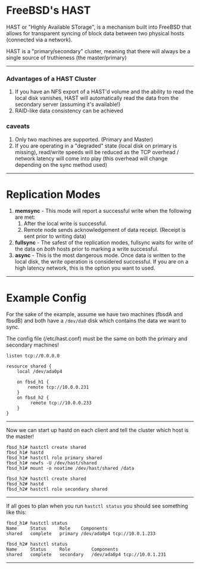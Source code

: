 # FreeBSD's HAST
HAST or "Highly Available STorage", is a mechanism built into FreeBSD that allows
for transparent syncing of block data between two physical hosts (connected via a network).

HAST is a "primary/secondary" cluster, meaning that there will always be a single source
of truthieness (the master/primary)

---

### Advantages of a HAST Cluster ###
1. If you have an NFS export of a HAST'd volume and the ability to read the local disk vanishes,
HAST will automatically read the data from the secondary server (assuming it's available!)
2. RAID-like data consistency can be achieved

### caveats ###
1. Only two machines are supported. (Primary and Master)
2. If you are operating in a "degraded" state (local disk on primary is missing), read/write speeds
will be reduced as the TCP overhead / network latency will come into play (this overhead will change depending on the sync method used)

---

# Replication Modes

1. **memsync** - This mode will report a successful write when the following are met:
   1. After the local write is successful.
   2. Remote node sends acknowledgement of data receipt. (Receipt is sent prior to writing data)
2. **fullsync** - The safest of the replication modes, fullsync waits for write of the data on *both* hosts prior to marking a write successful.
3. **async** - This is the most dangerous mode. Once data is written to the local disk, the write operation is considered successful. If you are on a high latency network, this is the option you want to used.

---

# Example Config

For the sake of the example, assume we have two machines (fbsdA and fbsdB) and both have a `/dev/da0` disk which contains the data we want to sync.

The config file (/etc/hast.conf) must be the same on both the primary and secondary machines!

```
listen tcp://0.0.0.0

resource shared {
    local /dev/ada0p4

    on fbsd_h1 {
        remote tcp://10.0.0.231
    }
    on fbsd_h2 {
         remote tcp://10.0.0.233
    }
}
```

---

Now we can start up hastd on each client and tell the cluster which host is the master!

```
fbsd_h1# hastctl create shared
fbsd_h1# hastd
fbsd_h1# hastctl role primary shared
fbsd_h1# newfs -U /dev/hast/shared
fbsd_h1# mount -o noatime /dev/hast/shared /data
```

```
fbsd_h2# hastctl create shared
fbsd_h2# hastd
fbsd_h2# hastctl role secondary shared
```

---
If all goes to plan when you run `hastctl status` you should see something like this:
```
fbsd_h1# hastctl status
Name	 Status		Role	Components
shared	 complete	primary	/dev/ada0p4	tcp://10.0.1.233
```

```
fbsd_h2# hastctl status
Name	 Status		Role		Components
shared	 complete	secondary	/dev/ada0p4	tcp://10.0.1.231
```
---